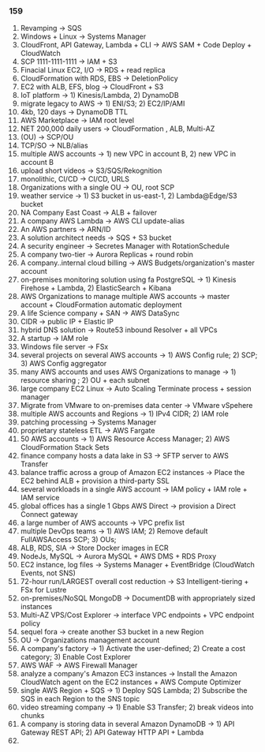 ### 159
1. Revamping -> SQS
2. Windows + Linux -> Systems Manager
3. CloudFront, API Gateway, Lambda + CLI -> AWS SAM + Code Deploy + CloudWatch
4. SCP 1111-1111-1111 -> IAM + S3
5. Finacial Linux EC2, I/O -> RDS + read replica
6. CloudFormation with RDS, EBS -> DeletionPolicy
7. EC2 with ALB, EFS, blog -> CloudFront + S3
8. IoT platform -> 1) Kinesis/Lambda, 2) DynamoDB
9. migrate legacy to AWS -> 1) ENI/S3; 2) EC2/IP/AMI
10. 4kb, 120 days -> DynamoDB TTL
11. AWS Marketplace -> IAM root level
12. NET 200,000 daily users -> CloudFormation , ALB, Multi-AZ
13. (OU) -> SCP/OU
14. TCP/SO -> NLB/alias
15. multiple AWS accounts -> 1) new VPC in account B, 2) new VPC in account B
16. upload short videos -> S3/SQS/Rekognition
17. monolithic, CI/CD -> CI/CD, URLS
18. Organizations with a single OU -> OU, root SCP
19. weather service -> 1) S3 bucket in us-east-1, 2) Lambda@Edge/S3 bucket
20. NA Company East Coast -> ALB + failover
21. A company AWS Lambda -> AWS CLI update-alias
22. An AWS partners -> ARN/ID
23. A solution architect needs -> SQS + S3 bucket
24. A security engineer -> Secretes Manager with RotationSchedule
25. A company two-tier -> Aurora Replicas + round robin
26. A company..internal cloud billing -> AWS Budgets/organization's master account
27. on-premises monitoring solution using fa PostgreSQL -> 1) Kinesis Firehose + Lambda, 2) ElasticSearch + Kibana
28. AWS Organizations to manage multiple AWS accounts -> master account + CloudFormation automatic deployment
29. A life Science company + SAN -> AWS DataSync
30. CIDR -> public IP + Elastic IP
31. hybrid DNS solution -> Route53 inbound Resolver + all VPCs
32. A startup -> IAM role
33. Windows file server -> FSx
34. several projects on several AWS accounts -> 1) AWS Config rule; 2) SCP; 3) AWS Config aggregator
35. many AWS accounts and uses AWS Organizations to manage -> 1) resource sharing ; 2) OU + each subnet
36. large company EC2 Linux -> Auto Scaling Terminate process + session manager
37. Migrate from VMware to on-premises data center -> VMware vSpehere
38. multiple AWS accounts and Regions -> 1) IPv4 CIDR; 2) IAM role
39. patching processing -> Systems Manager
40. proprietary stateless ETL -> AWS Fargate
41. 50 AWS accounts -> 1) AWS Resource Access Manager; 2) AWS CloudFormation Stack Sets
42. finance company hosts a data lake in S3 -> SFTP server to AWS Transfer
43. balance traffic across a group of Amazon EC2 instances -> Place the EC2 behind ALB + provision a third-party SSL
44. several workloads in a single AWS account -> IAM policy + IAM role + IAM service
45. global offices has a single 1 Gbps AWS Direct -> provision a Direct Connect gateway
46. a large number of AWS accounts -> VPC prefix list
47. multiple DevOps teams -> 1) AWS IAM; 2) Remove default FullAWSAccess SCP; 3) OUs;
48. ALB, RDS, SIA -> Store Docker images in ECR
49. NodeJs, MySQL -> Aurora MySQL + AWS DMS + RDS Proxy
50. EC2 instance, log files -> Systems Manager + EventBridge (CloudWatch Events, not SNS)
51. 72-hour run/LARGEST overall cost reduction -> S3 Intelligent-tiering + FSx for Lustre
52. on-premises/NoSQL MongoDB -> DocumentDB with appropriately sized instances
53. Multi-AZ VPS/Cost Explorer -> interface VPC endpoints + VPC endpoint policy
54. sequel fora -> create another S3 bucket in a new Region
55. OU -> Organizations management account
56. A company's factory -> 1) Activate the user-defined; 2) Create a cost category; 3) Enable Cost Explorer
57. AWS WAF -> AWS Firewall Manager
58. analyze a company's Amazon EC3 instances -> Install the Amazon CloudWatch agent on the EC2 instances +  AWS Compute Optimizer
59. single AWS Region + SQS -> 1) Deploy SQS Lambda; 2) Subscribe the SQS in each Region to the SNS topic
60. video streaming company -> 1) Enable S3 Transfer; 2) break videos into chunks
61. A company is storing data in several Amazon DynamoDB -> 1) API Gateway REST API; 2) API Gateway HTTP API + Lambda
62. 